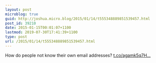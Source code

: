 ```yaml
---
layout: post
microblog: true
guid: http://joshua.micro.blog/2015/01/14/t555348889851539457.html
post_id: 39210
date: 2015-01-15T00:01:07+1100
lastmod: 2019-07-30T17:41:39+1100
type: post
url: /2015/01/14/t555348889851539457.html
---
```

How do people not know their own email addresses? [t.co/agamk5q7H...](http://t.co/agamk5q7HJ)

